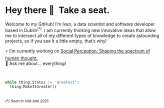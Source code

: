 <h1>Hey there 👋 ‏‏‎ Take a seat.</h1>

Welcome to my GitHub! I’m Ivan, a data scientist and software developer based in Dublin<sup>(*)</sup>. I am currently thinking new innovative ideas that allow me to intersect all of my different types of knowledge to create astounding projects, so if you see it a little empty, that’s why!<br>

⚡ I’m currently working on [Social Perception: Shaping the spectrum of human thought.](https://github.com/ivanachillee/social-perception)<br>
💬 Ask me about... everything!

<br>

```python
while thing.Status != 'Greatest':
  thing.MakeItGreater()
```

<br>
<small><i>(*) Soon in mid-late 2021.</i></small>



<!--
**ivanachillee/ivanachillee** is a ✨ _special_ ✨ repository because its `README.md` (this file) appears on your GitHub profile.

Here are some ideas to get you started:

- 🔭 I’m currently working on ...
- 🌱 I’m currently learning ...
- 👯 I’m looking to collaborate on ...
- 🤔 I’m looking for help with ...
- 💬 Ask me about ...
- 📫 How to reach me: ...
- 😄 Pronouns: ...
- ⚡ Fun fact: ...
-->
